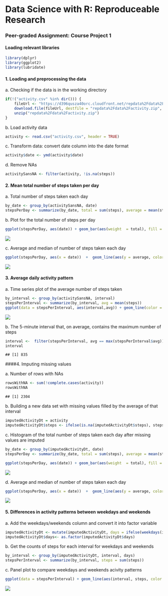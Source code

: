 # Data Science with R: Reproduceable Research


### Peer-graded Assignment: Course Project 1



#### Loading relevant libraries


```r
library(dplyr)
library(ggplot2)
library(lubridate)
```

#### 1. Loading and preprocessing the data
a.  Checking if the data is in the working directory

```r
if(!("activity.csv" %in% dir())) {
    fileUrl <- "https://d396qusza40orc.cloudfront.net/repdata%2Fdata%2Factivity.zip"
    download.file(fileUrl, destfile = "repdata%2Fdata%2Factivity.zip", method = "curl")
    unzip("repdata%2Fdata%2Factivity.zip")
}
```
b. Load activity data

```r
activity <- read.csv("activity.csv", header = TRUE)
```

c. Transform data: convert date column into the date format

```r
activity$date <- ymd(activity$date)
```
d. Remove NAs

```r
activitySansNA <- filter(activity, !is.na(steps))
```

#### 2. Mean total number of steps taken per day
a. Total number of steps taken each day

```r
by_date <- group_by(activitySansNA, date)
stepsPerDay <- summarize(by_date, total = sum(steps), average = mean(steps), med = median(steps))
```
b. Plot for the total number of steps per day

```r
ggplot(stepsPerDay, aes(date)) + geom_bar(aes(weight  = total), fill = "darkblue") + scale_x_date(date_breaks = "2 day", date_labels = "%m/%d")  + labs(title  ="Total steps per day",  x = "date", y = "total steps") + theme(plot.title = element_text(size = 14, color = "darkgreen", face = "bold", hjust = 0.5), axis.title  = element_text(size = 12, face = "italic"), axis.text.x = element_text(angle = 90, hjust = 1, size = 6)) + scale_y_continuous(breaks = seq(min(stepsPerDay$total)-1,max(stepsPerDay$total), 1000 ))
```

![](PA1_template_files/figure-html/steps_per_day-1.png)<!-- -->

c.  Average and median of number of steps taken each day

```r
ggplot(stepsPerDay, aes(x = date))  +  geom_line(aes(y = average, color = "average")) +  geom_line(aes(y = med, color = "median")) + scale_colour_manual("", breaks = c("average", "median"), values = c("maroon4", "orangered1")) + scale_x_date(date_breaks = "2 day", date_labels = "%m/%d")  + labs(title  ="Average and median steps per day",  x = "date", y = "steps") + theme(plot.title = element_text(size = 14, color = "darkgreen", face = "bold", hjust = 0.5), axis.title  = element_text(size = 12, face = "italic"), axis.text.x = element_text(angle = 90, hjust = 1, size = 6)) + scale_y_continuous(breaks = round(seq(min(stepsPerDay$average),max(stepsPerDay$average), 5)))
```

![](PA1_template_files/figure-html/average_median_steps_per_day-1.png)<!-- -->

#### 3. Average daily activity pattern
a. Time series plot of the average number of steps taken

```r
by_interval <- group_by(activitySansNA, interval)
stepsPerInterval <- summarize(by_interval, avg = mean(steps))
ggplot(data = stepsPerInterval, aes(interval,avg)) + geom_line(color = "darkblue") + scale_x_continuous(breaks = seq(min(stepsPerInterval$interval), max(stepsPerInterval$interval), 50)) + labs(title  ="Average  steps per interval",  x = "interval", y = "steps") + theme(plot.title = element_text(size = 14, color = "darkgreen", face = "bold", hjust = 0.5), axis.title  = element_text(size = 12, face = "italic"), axis.text.x = element_text(angle = 90, hjust = 1, size = 6)) + scale_y_continuous(breaks = round(seq(min(stepsPerInterval$avg),max(stepsPerInterval$avg), 10)))
```

![](PA1_template_files/figure-html/timeSeries_avgsteps-1.png)<!-- -->

b. The 5-minute interval that, on average, contains the maximum number of steps

```r
interval <-  filter(stepsPerInterval, avg == max(stepsPerInterval$avg))$interval
interval
```

```
## [1] 835
```

####4. Imputing missing values

a. Number of rows with NAs

```r
rowsWithNA <- sum(!complete.cases(activity))
rowsWithNA
```

```
## [1] 2304
```

b. Building a new data set with missing values filled by the average of that interval

```r
imputedActivityDt = activity
imputedActivityDt$steps <- ifelse(is.na(imputedActivityDt$steps), stepsPerInterval$avg[match(stepsPerInterval$interval,imputedActivityDt$interval)], imputedActivityDt$steps)
```

c. Histogram of the total number of steps taken each day after missing values are imputed

```r
by_date <- group_by(imputedActivityDt, date)
stepsPerDay <- summarize(by_date, total = sum(steps), average = mean(steps), med = median(steps))

ggplot(stepsPerDay, aes(date)) + geom_bar(aes(weight  = total), fill = "darkblue") + scale_x_date(date_breaks = "2 day", date_labels = "%m/%d")  + labs(title  ="Total steps per day",  x = "date", y = "total steps") + theme(plot.title = element_text(size = 14, color = "darkgreen", face = "bold", hjust = 0.5), axis.title  = element_text(size = 12, face = "italic"), axis.text.x = element_text(angle = 90, hjust = 1, size = 6)) + scale_y_continuous(breaks = seq(min(stepsPerDay$total)-1,max(stepsPerDay$total), 1000 ))
```

![](PA1_template_files/figure-html/steps_per_day_imputed_data-1.png)<!-- -->

d. Average and median of number of steps taken each day

```r
ggplot(stepsPerDay, aes(x = date))  +  geom_line(aes(y = average, color = "average")) +  geom_line(aes(y = med, color = "median")) + scale_colour_manual("", breaks = c("average", "median"), values = c("maroon4", "orangered1")) + scale_x_date(date_breaks = "2 day", date_labels = "%m/%d")  + labs(title  ="Average and median steps per day",  x = "date", y = "steps") + theme(plot.title = element_text(size = 14, color = "darkgreen", face = "bold", hjust = 0.5), axis.title  = element_text(size = 12, face = "italic"), axis.text.x = element_text(angle = 90, hjust = 1, size = 6)) + scale_y_continuous(breaks = round(seq(min(stepsPerDay$average),max(stepsPerDay$average), 5)))
```

![](PA1_template_files/figure-html/avg_median_steps_per_day_imputed_data-1.png)<!-- -->

#### 5. Differences in activity patterns between weekdays and weekends

a. Add the weekdays/weekends column and convert it into factor variable

```r
imputedActivityDt <- mutate(imputedActivityDt, days = ifelse(weekdays(imputedActivityDt$date) %in% c("Saturday", "Sunday"), "weekends", "weekdays"))
imputedActivityDt$days<- as.factor(imputedActivityDt$days)
```
b. Get the counts of steps for each interval for weekdays and weekends

```r
by_interval <- group_by(imputedActivityDt, interval, days)
stepsPerInterval <- summarize(by_interval, steps = sum(steps))
```
c. Panel plot to compare weekdays and weekends acivity patterns

```r
ggplot(data = stepsPerInterval) + geom_line(aes(interval, steps, color = days)) + facet_grid(days~., scale = "free")  + scale_x_continuous(breaks = seq(min(stepsPerInterval$interval), max(stepsPerInterval$interval), 100)) + labs(title  ="steps per interval",  x = "interval", y = "steps") + theme(plot.title = element_text(size = 14, color = "darkgreen", face = "bold", hjust = 0.5), axis.title  = element_text(size = 12, face = "italic"), axis.text.x = element_text(angle = 90, hjust = 1, size = 6)) + scale_y_continuous(breaks = round(seq(min(stepsPerInterval$steps),max(stepsPerInterval$steps), 1000)))
```

![](PA1_template_files/figure-html/comparison_daytypes-1.png)<!-- -->
